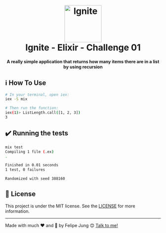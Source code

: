 <h1 align="center">
    <img width="120" alt="Ignite" src="https://res.cloudinary.com/dqcqifjms/image/upload/v1615216700/felipejung/ignite.png" />
    <br>
    Ignite - Elixir - Challenge 01
</h1>

<h4 align="center">
  A really simple application that returns how many items there are in a list by using recursion
</h4>



## :information_source: How To Use

```bash
# In your terminal, open iex:
iex -S mix

# Then run the function:
iex(1)> ListLength.call([1, 2, 3])
3
```

## :heavy_check_mark: Running the tests

```bash
mix test
Compiling 1 file (.ex)
.

Finished in 0.01 seconds
1 test, 0 failures

Randomized with seed 388160
```

## :memo: License
This project is under the MIT license. See the [LICENSE](https://github.com/felipe-jm/gobarber-frontend-typescript/blob/master/LICENSE) for more information.

---

Made with much :heart: and :muscle: by Felipe Jung :blush: <a href="https://www.linkedin.com/in/felipe-jung/">Talk to me!</a>